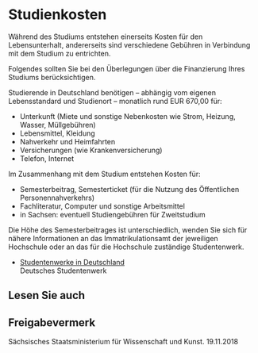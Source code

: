 # Studienkosten

Während des Studiums entstehen einerseits Kosten für den Lebensunterhalt, andererseits sind verschiedene Gebühren in Verbindung mit dem Studium zu entrichten.

Folgendes sollten Sie bei den Überlegungen über die Finanzierung Ihres Studiums berücksichtigen.

Studierende in Deutschland benötigen – abhängig vom eigenen Lebensstandard und Studienort – monatlich rund EUR 670,00 für:

* Unterkunft (Miete und sonstige Nebenkosten wie Strom, Heizung, Wasser, Müllgebühren)
* Lebensmittel, Kleidung
* Nahverkehr und Heimfahrten
* Versicherungen (wie Krankenversicherung)
* Telefon, Internet

Im Zusammenhang mit dem Studium entstehen Kosten für:

* Semesterbeitrag, Semesterticket (für die Nutzung des Öffentlichen Personennahverkehrs)
* Fachliteratur, Computer und sonstige Arbeitsmittel
* in Sachsen: eventuell Studiengebühren für Zweitstudium

Die Höhe des Semesterbeitrages ist unterschiedlich, wenden Sie sich für nähere Informationen an das Immatrikulationsamt der jeweiligen Hochschule oder an das für die Hochschule zuständige Studentenwerk.

* [Studentenwerke in Deutschland](http://www.studentenwerke.de/de/landkarte "Deutschland-Karte der Studentenwerke")  
   Deutsches Studentenwerk

## Lesen Sie auch

## Freigabevermerk

Sächsisches Staatsministerium für Wissenschaft und Kunst. 19.11.2018
